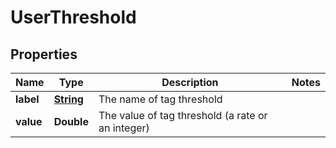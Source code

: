 
# UserThreshold

## Properties
Name | Type | Description | Notes
------------ | ------------- | ------------- | -------------
**label** | [**String**](String.md) | The name of tag threshold | 
**value** | **Double** | The value of tag threshold (a rate or an integer) | 



